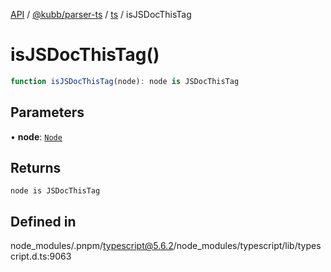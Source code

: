 [API](../../../../../packages.md) / [@kubb/parser-ts](../../../index.md) / [ts](../index.md) / isJSDocThisTag

# isJSDocThisTag()

```ts
function isJSDocThisTag(node): node is JSDocThisTag
```

## Parameters

• **node**: [`Node`](../interfaces/Node.md)

## Returns

`node is JSDocThisTag`

## Defined in

node\_modules/.pnpm/typescript@5.6.2/node\_modules/typescript/lib/typescript.d.ts:9063
